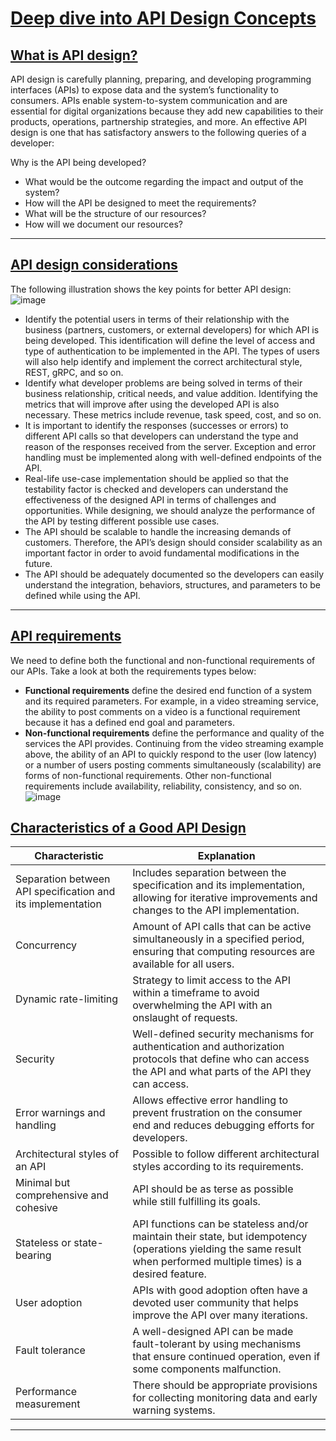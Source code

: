 # [Deep dive into API Design Concepts](#deep-dive-into-api-design-concepts)

## [What is API design?](#what-is-api-design)
API design is carefully planning, preparing, and developing programming interfaces (APIs) to expose data and the system’s functionality to consumers. APIs enable system-to-system communication and are essential for digital organizations because they add new capabilities to their products, operations, partnership strategies, and more. An effective API design is one that has satisfactory answers to the following queries of a developer:

Why is the API being developed?
- What would be the outcome regarding the impact and output of the system?
- How will the API be designed to meet the requirements?
- What will be the structure of our resources?
- How will we document our resources?

---

## [API design considerations](#api-design-considerations)
The following illustration shows the key points for better API design:
![image](https://github.com/user-attachments/assets/daf0e7ef-07a1-49e1-a2fa-cb61a33292dc)
- Identify the potential users in terms of their relationship with the business (partners, customers, or external developers) for which API is being developed. This identification will define the level of access and type of authentication to be implemented in the API. The types of users will also help identify and implement the correct architectural style, REST, gRPC, and so on.
- Identify what developer problems are being solved in terms of their business relationship, critical needs, and value addition. Identifying the metrics that will improve after using the developed API is also necessary. These metrics include revenue, task speed, cost, and so on.
- It is important to identify the responses (successes or errors) to different API calls so that developers can understand the type and reason of the responses received from the server. Exception and error handling must be implemented along with well-defined endpoints of the API.
- Real-life use-case implementation should be applied so that the testability factor is checked and developers can understand the effectiveness of the designed API in terms of challenges and opportunities. While designing, we should analyze the performance of the API by testing different possible use cases.
- The API should be scalable to handle the increasing demands of customers. Therefore, the API’s design should consider scalability as an important factor in order to avoid fundamental modifications in the future.
- The API should be adequately documented so the developers can easily understand the integration, behaviors, structures, and parameters to be defined while using the API.

---

## [API requirements](#api-requirements)
We need to define both the functional and non-functional requirements of our APIs. Take a look at both the requirements types below:
- **Functional requirements** define the desired end function of a system and its required parameters. For example, in a video streaming service, the ability to post comments on a video is a functional requirement because it has a defined end goal and parameters.
- **Non-functional requirements** define the performance and quality of the services the API provides. Continuing from the video streaming example above, the ability of an API to quickly respond to the user (low latency) or a number of users posting comments simultaneously (scalability) are forms of non-functional requirements. Other non-functional requirements include availability, reliability, consistency, and so on.
![image](https://github.com/user-attachments/assets/67c6631c-45ae-4d5c-9798-89755cb0459a)

## [Characteristics of a Good API Design](#characteristics-of-a-good-api-design)

| Characteristic                                      | Explanation                                                                                                                                                       |
|----------------------------------------------------|-------------------------------------------------------------------------------------------------------------------------------------------------------------------|
| Separation between API specification and its implementation | Includes separation between the specification and its implementation, allowing for iterative improvements and changes to the API implementation.                  |
| Concurrency                                         | Amount of API calls that can be active simultaneously in a specified period, ensuring that computing resources are available for all users.                     |
| Dynamic rate-limiting                               | Strategy to limit access to the API within a timeframe to avoid overwhelming the API with an onslaught of requests.                                              |
| Security                                            | Well-defined security mechanisms for authentication and authorization protocols that define who can access the API and what parts of the API they can access.  |
| Error warnings and handling                         | Allows effective error handling to prevent frustration on the consumer end and reduces debugging efforts for developers.                                         |
| Architectural styles of an API                     | Possible to follow different architectural styles according to its requirements.                                                                                 |
| Minimal but comprehensive and cohesive              | API should be as terse as possible while still fulfilling its goals.                                                                                            |
| Stateless or state-bearing                          | API functions can be stateless and/or maintain their state, but idempotency (operations yielding the same result when performed multiple times) is a desired feature. |
| User adoption                                       | APIs with good adoption often have a devoted user community that helps improve the API over many iterations.                                                     |
| Fault tolerance                                     | A well-designed API can be made fault-tolerant by using mechanisms that ensure continued operation, even if some components malfunction.                         |
| Performance measurement                             | There should be appropriate provisions for collecting monitoring data and early warning systems.                                                                  |

---
